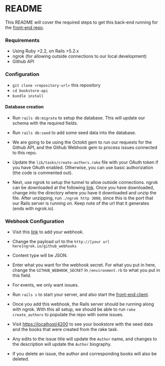 # README

This README will cover the required steps to get this back-end running for the [front-end repo](https://github.com/davidma415/bookstore-client).

### Requirements
* Using Ruby >2.2, on Rails >5.2.x
* ngrok (for allowing outside connections to our local development)
* Github API

### Configuration
* `git clone <repository-url>` this repository
* `cd bookstore-api`
* `bundle install`

#### Database creation
* Run `rails db:migrate` to setup the database. This will update our schema with the required fields.

* Run `rails db:seed` to add some seed data into the database.

* We are going to be using the Octokit gem to run our requests for the Github API, and the Github Webhook gem to process issues connected to this repo.

* Update the `lib/tasks/create-authors.rake` file with your OAuth token if you have OAuth enabled. Otherwise, you can use basic authorization (the code is commented out).

* Next, use ngrok to setup the tunnel to allow outside connections. ngrok can be downloaded at the following [link](https://ngrok.com/download). Once you have downloaded, change into the directory where you have it downloaded and unzip the file. After unzipping, run `./ngrok http 3000`, since this is the port that our Rails server is running on. Keep note of the url that it generates (ends with ngrok.io).

### Webhook Configuration
* Visit this [link](https://github.com/davidma415/bookstore-api/settings/hooks) to add your webhook.

* Change the payload url to the `http://[your url here]ngrok.io/github_webhooks`

* Content type will be JSON.

* Enter what you want for the webhook secret. For what you put in here, change the `GITHUB_WEBHOOK_SECRET` in `/environment.rb` to what you put in this field.

* For events, we only want issues.

* Run `rails s` to start your server, and also start the [front-end client](https://github.com/davidma415/bookstore-client).

* Once you add this webhook, the Rails server should be running along with ngrok. With this all setup, we should be able to run `rake create_authors` to populate the repo with some issues.

* Visit [https://localhost/4200](https://localhost/4200) to see your bookstore with the seed data and the books that were created from the rake task.

* Any edits to the issue title will update the `Author` name, and changes to the description will update the `Author` biography.

* If you delete an issue, the author and corresponding books will also be deleted.
